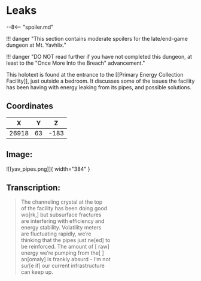 # Leaks

--8<-- "spoiler.md"

!!! danger "This section contains moderate spoilers for the late/end-game dungeon at Mt. Yavhlix."

!!! danger "DO NOT read further if you have not completed this dungeon, at least to the "Once More Into the Breach" advancement."

This holotext is found at the entrance to the [[Primary Energy Collection Facility]], just outside a bedroom. It discusses some of the issues the facility has been having with energy leaking from its pipes, and possible solutions.

## Coordinates
| **X** | **Y** | **Z** |
| :---: | :---: | :---: |
| 26918 |  63  | -183 |

## Image:

![[yav_pipes.png]]{ width="384" }

## Transcription:
> The channeling crystal at the top <br>
of the facility has been doing good <br>
wo[rk,] but subsurface fractures <br>
are interfering with efficiency and <br>
energy stability. Volatility meters <br>
are fluctuating rapidly, we’re <br>
thinking that the pipes just ne[ed] to <br>
be reinforced. The amount of [ raw] <br>
energy we’re pumping from the[  ] <br>
an[omaly] is frankly absurd - I’m not <br>
sur[e if] our current infrastructure <br>
can keep up.

